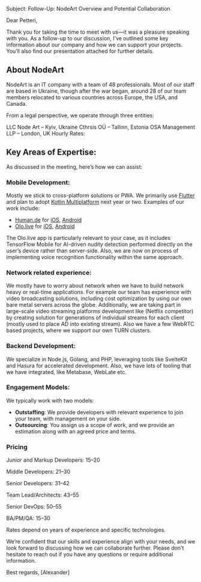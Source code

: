 Subject: Follow-Up: NodeArt Overview and Potential Collaboration

Dear Petteri,

Thank you for taking the time to meet with us—it was a pleasure speaking with you. As a follow-up to our discussion, I’ve outlined some key information about our company and how we can support your projects. You’ll also find our presentation attached for further details.

## About NodeArt
NodeArt is an IT company with a team of 48 professionals. Most of our staff are based in Ukraine, though after the war began, around 28 of our team members relocated to various countries across Europe, the USA, and Canada.

From a legal perspective, we operate through three entities:

LLC Node Art – Kyiv, Ukraine
Cthrsis OÜ – Tallinn, Estonia
OSA Management LLP – London, UK
Hourly Rates:

## Key Areas of Expertise:
As discussed in the meeting, here’s how we can assist:
### Mobile Development:
Mostly we stick to cross-platform solutions or PWA.
We primarily use [Flutter](https://flutter.dev/) and plan to adopt [Kotlin Multiplatform](https://www.jetbrains.com/kotlin-multiplatform/) next year or two. Examples of our work include:

- [Human.de](https://new.human.de/en) for [iOS](https://apps.apple.com/ua/app/human-de/id6471411083), [Android](https://play.google.com/store/apps/details?id=de.human.app)
- [Olo.live](https://olo.live/) for [iOS](https://apps.apple.com/ua/app/olo-video-chat-people-meet/id6444707043), [Android](https://play.google.com/store/apps/details?id=app.olo.live)

The Olo.live app is particularly relevant to your case, as it includes TensorFlow Mobile for AI-driven nudity detection performed directly on the user’s device rather than server-side. Also, we are now on process of implementing voice recognition functionality within the same approach.

### Network related experience:
We mostly have to worry about network when we have to build network heavy or real-time applications. For example our team has experience with video broadcasting solutions, including cost optimization by using our own bare metal servers across the globe. Additionally, we are taking part in large-scale video streaming platforms development like (Netflix competitor) by creating solution for generations of individual streams for each client (mostly used to place AD into existing stream). Also we have a few WebRTC based projects, where we support our own TURN clusters.

### Backend Development:
We specialize in Node.js, Golang, and PHP, leveraging tools like SvelteKit and Hasura for accelerated development. Also, we have lots of tooling that we have integrated, like Metabase, WebLate etc.

### Engagement Models:
We typically work with two models:
- **Outstaffing**: We provide developers with relevant experience to join your team, with management on your side.
- **Outsourcing**: You assign us a scope of work, and we provide an estimation along with an agreed price and terms.

### Pricing

Junior and Markup Developers: $15–$20

Middle Developers: $21–$30

Senior Developers: $31–$42

Team Lead/Architects: $43–$55

Senior DevOps: $50–$55

BA/PM/QA: $15–$30

Rates depend on years of experience and specific technologies.

We’re confident that our skills and experience align with your needs, and we look forward to discussing how we can collaborate further. Please don’t hesitate to reach out if you have any questions or require additional information.

Best regards,
[Alexander]